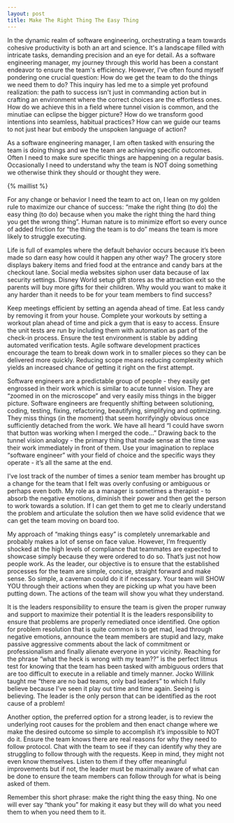 ```yaml
---
layout: post
title: Make The Right Thing The Easy Thing
---
```


In the dynamic realm of software engineering, orchestrating a team towards cohesive productivity is both an art and science. It's a landscape filled with intricate tasks, demanding precision and an eye for detail. As a software engineering manager, my journey through this world has been a constant endeavor to ensure the team's efficiency. However, I've often found myself pondering one crucial question: How do we get the team to do the things we need them to do? This inquiry has led me to a simple yet profound realization: the path to success isn't just in commanding action but in crafting an environment where the correct choices are the effortless ones. How do we achieve this in a field where tunnel vision is common, and the minutiae can eclipse the bigger picture? How do we transform good intentions into seamless, habitual practices? How can we guide our teams to not just hear but embody the unspoken language of action?

As a software engineering manager, I am often tasked with ensuring the team is doing things and we the team are achieving specific outcomes. Often I need to make sure specific things are happening on a regular basis. Occasionally I need to understand why the team is NOT doing something we otherwise think they should or thought they were.

{% maillist %}

For any change or behavior I need the team to act on, I lean on my golden rule to maximize our chance of success: “make the right thing (to do) the easy thing (to do) because when you make the right thing the hard thing you get the wrong thing”. Human nature is to minimize effort so every ounce of added friction for “the thing the team is to do” means the team is more likely to struggle executing.

Life is full of examples where the default behavior occurs because it’s been made so darn easy how could it happen any other way? The grocery store displays bakery items and fried food at the entrance and candy bars at the checkout lane. Social media websites siphon user data because of lax security settings. Disney World setup gift stores as the attraction exit so the parents will buy more gifts for their children. Why would you want to make it any harder than it needs to be for your team members to find success?

Keep meetings efficient by setting an agenda ahead of time. Eat less candy by removing it from your house. Complete your workouts by setting a workout plan ahead of time and pick a gym that is easy to access. Ensure the unit tests are run by including them with automation as part of the check-in process. Ensure the test environment is stable by adding automated verification tests. Agile software development practices encourage the team to break down work in to smaller pieces so they can be delivered more quickly. Reducing scope means reducing complexity which yields an increased chance of getting it right on the first attempt.

Software engineers are a predictable group of people - they easily get engrossed in their work which is similar to acute tunnel vision. They are “zoomed in on the microscope” and very easily miss things in the bigger picture. Software engineers are frequently shifting between solutioning, coding, testing, fixing, refactoring, beautifying, simplifying and optimizing. They miss things (in the moment) that seem horrifyingly obvious once sufficiently detached from the work. We have all heard “I could have sworn that button was working when I merged the code…” Drawing back to the tunnel vision analogy - the primary thing that made sense at the time was their work immediately in front of them. Use your imagination to replace “software engineer” with your field of choice and the specific ways they operate - it’s all the same at the end.

I’ve lost track of the number of times a senior team member has brought up a change for the team that I felt was overly confusing or ambiguous or perhaps even both. My role as a manager is sometimes a therapist - to absorb the negative emotions, diminish their power and then get the person to work towards a solution. If I can get them to get me to clearly understand the problem and articulate the solution then we have solid evidence that we can get the team moving on board too.

My approach of “making things easy” is completely unremarkable and probably makes a lot of sense on face value. However, I’m frequently shocked at the high levels of compliance that teammates are expected to showcase simply because they were ordered to do so. That’s just not how people work. As the leader, our objective is to ensure that the established processes for the team are simple, concise, straight forward and make sense. So simple, a caveman could do it if necessary. Your team will SHOW YOU through their actions when they are picking up what you have been putting down. The actions of the team will show you what they understand.

It is the leaders responsibility to ensure the team is given the proper runway and support to maximize their potential It is the leaders responsibility to ensure that problems are properly remediated once identified. One option for problem resolution that is quite common is to get mad, lead through negative emotions, announce the team members are stupid and lazy, make passive aggressive comments about the lack of commitment or professionalism and finally alienate everyone in your vicinity. Reaching for the phrase “what the heck is wrong with my team??” is the perfect litmus test for knowing that the team has been tasked with ambiguous orders that are too difficult to execute in a reliable and timely manner. Jocko Willink taught me “there are no bad teams, only bad leaders” to which I fully believe because I’ve seen it play out time and time again. Seeing is believing. The leader is the only person that can be identified as the root cause of a problem!

Another option, the preferred option for a strong leader, is to review the underlying root causes for the problem and then enact change where we make the desired outcome so simple to accomplish it’s impossible to NOT do it. Ensure the team knows there are real reasons for why they need to follow protocol. Chat with the team to see if they can identify why they are struggling to follow through with the requests. Keep in mind, they might not even know themselves. Listen to them if they offer meaningful improvements but if not, the leader must be maximally aware of what can be done to ensure the team members can follow through for what is being asked of them.

Remember this short phrase: make the right thing the easy thing. No one will ever say “thank you” for making it easy but they will do what you need them to when you need them to it.

